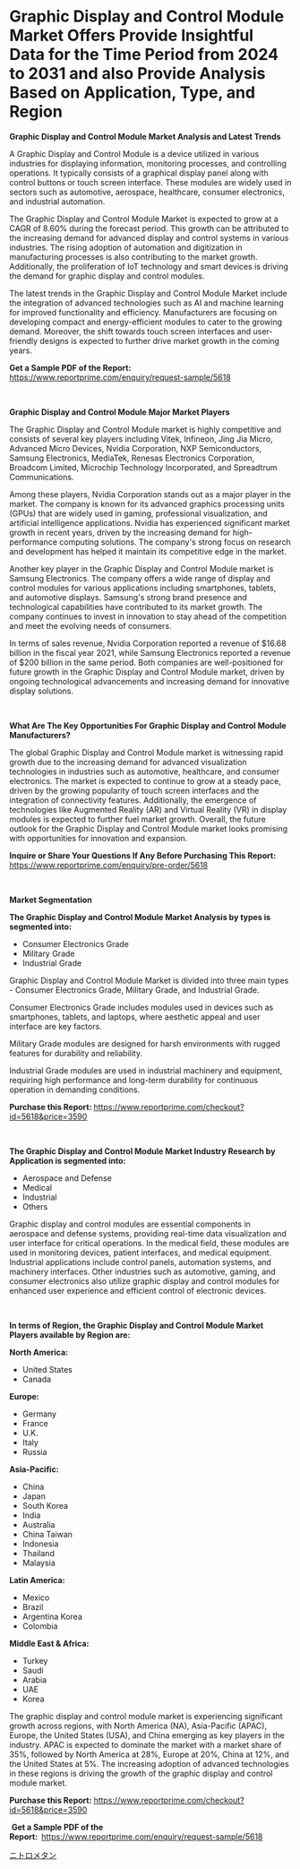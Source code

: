 <p><h1>Graphic Display and Control Module Market Offers Provide Insightful Data for the Time Period from 2024 to 2031 and also Provide Analysis Based on Application, Type, and Region</h1></p><p><strong>Graphic Display and Control Module Market Analysis and Latest Trends</strong></p>
<p><p>A Graphic Display and Control Module is a device utilized in various industries for displaying information, monitoring processes, and controlling operations. It typically consists of a graphical display panel along with control buttons or touch screen interface. These modules are widely used in sectors such as automotive, aerospace, healthcare, consumer electronics, and industrial automation.</p><p>The Graphic Display and Control Module Market is expected to grow at a CAGR of 8.60% during the forecast period. This growth can be attributed to the increasing demand for advanced display and control systems in various industries. The rising adoption of automation and digitization in manufacturing processes is also contributing to the market growth. Additionally, the proliferation of IoT technology and smart devices is driving the demand for graphic display and control modules.</p><p>The latest trends in the Graphic Display and Control Module Market include the integration of advanced technologies such as AI and machine learning for improved functionality and efficiency. Manufacturers are focusing on developing compact and energy-efficient modules to cater to the growing demand. Moreover, the shift towards touch screen interfaces and user-friendly designs is expected to further drive market growth in the coming years.</p></p>
<p><strong>Get a Sample PDF of the Report:&nbsp;</strong> <a href="https://www.reportprime.com/enquiry/request-sample/5618">https://www.reportprime.com/enquiry/request-sample/5618</a></p>
<p>&nbsp;</p>
<p><strong>Graphic Display and Control Module Major Market Players</strong></p>
<p><p>The Graphic Display and Control Module market is highly competitive and consists of several key players including Vitek, Infineon, Jing Jia Micro, Advanced Micro Devices, Nvidia Corporation, NXP Semiconductors, Samsung Electronics, MediaTek, Renesas Electronics Corporation, Broadcom Limited, Microchip Technology Incorporated, and Spreadtrum Communications. </p><p>Among these players, Nvidia Corporation stands out as a major player in the market. The company is known for its advanced graphics processing units (GPUs) that are widely used in gaming, professional visualization, and artificial intelligence applications. Nvidia has experienced significant market growth in recent years, driven by the increasing demand for high-performance computing solutions. The company's strong focus on research and development has helped it maintain its competitive edge in the market.</p><p>Another key player in the Graphic Display and Control Module market is Samsung Electronics. The company offers a wide range of display and control modules for various applications including smartphones, tablets, and automotive displays. Samsung's strong brand presence and technological capabilities have contributed to its market growth. The company continues to invest in innovation to stay ahead of the competition and meet the evolving needs of consumers.</p><p>In terms of sales revenue, Nvidia Corporation reported a revenue of $16.68 billion in the fiscal year 2021, while Samsung Electronics reported a revenue of $200 billion in the same period. Both companies are well-positioned for future growth in the Graphic Display and Control Module market, driven by ongoing technological advancements and increasing demand for innovative display solutions.</p></p>
<p>&nbsp;</p>
<p><strong>What Are The Key Opportunities For Graphic Display and Control Module Manufacturers?</strong></p>
<p><p>The global Graphic Display and Control Module market is witnessing rapid growth due to the increasing demand for advanced visualization technologies in industries such as automotive, healthcare, and consumer electronics. The market is expected to continue to grow at a steady pace, driven by the growing popularity of touch screen interfaces and the integration of connectivity features. Additionally, the emergence of technologies like Augmented Reality (AR) and Virtual Reality (VR) in display modules is expected to further fuel market growth. Overall, the future outlook for the Graphic Display and Control Module market looks promising with opportunities for innovation and expansion.</p></p>
<p><strong>Inquire or Share Your Questions If Any Before Purchasing This Report:</strong> <a href="https://www.reportprime.com/enquiry/pre-order/5618">https://www.reportprime.com/enquiry/pre-order/5618</a></p>
<p>&nbsp;</p>
<p><strong>Market Segmentation</strong></p>
<p><strong>The Graphic Display and Control Module Market Analysis by types is segmented into:</strong></p>
<p><ul><li>Consumer Electronics Grade</li><li>Military Grade</li><li>Industrial Grade</li></ul></p>
<p><p>Graphic Display and Control Module Market is divided into three main types - Consumer Electronics Grade, Military Grade, and Industrial Grade. </p><p>Consumer Electronics Grade includes modules used in devices such as smartphones, tablets, and laptops, where aesthetic appeal and user interface are key factors. </p><p>Military Grade modules are designed for harsh environments with rugged features for durability and reliability. </p><p>Industrial Grade modules are used in industrial machinery and equipment, requiring high performance and long-term durability for continuous operation in demanding conditions.</p></p>
<p><strong>Purchase this Report:&nbsp;</strong><a href="https://www.reportprime.com/checkout?id=5618&price=3590">https://www.reportprime.com/checkout?id=5618&price=3590</a></p>
<p>&nbsp;</p>
<p><strong>The Graphic Display and Control Module Market Industry Research by Application is segmented into:</strong></p>
<p><ul><li>Aerospace and Defense</li><li>Medical</li><li>Industrial</li><li>Others</li></ul></p>
<p><p>Graphic display and control modules are essential components in aerospace and defense systems, providing real-time data visualization and user interface for critical operations. In the medical field, these modules are used in monitoring devices, patient interfaces, and medical equipment. Industrial applications include control panels, automation systems, and machinery interfaces. Other industries such as automotive, gaming, and consumer electronics also utilize graphic display and control modules for enhanced user experience and efficient control of electronic devices.</p></p>
<p>&nbsp;</p>
<p><strong>In terms of Region, the Graphic Display and Control Module Market Players available by Region are:</strong></p>
<p>
    <p> <strong> North America: </strong>
        <ul>
            <li>United States</li>
            <li>Canada</li>
        </ul>
        </p> 
    <p> <strong> Europe: </strong>
        <ul>
            <li>Germany</li>
            <li>France</li>
            <li>U.K.</li>
            <li>Italy</li>
            <li>Russia</li>
        </ul>
        </p> 
    <p> <strong> Asia-Pacific: </strong>
        <ul>
            <li>China</li>
            <li>Japan</li>
            <li>South Korea</li>
            <li>India</li>
            <li>Australia</li>
            <li>China Taiwan</li>
            <li>Indonesia</li>
            <li>Thailand</li>
            <li>Malaysia</li>
        </ul>
        </p> 
    <p> <strong> Latin America: </strong>
        <ul>
            <li>Mexico</li>
            <li>Brazil</li>
            <li>Argentina Korea</li>
            <li>Colombia</li>
        </ul>
        </p> 
    <p> <strong> Middle East & Africa: </strong>
        <ul>
            <li>Turkey</li>
            <li>Saudi</li>
            <li>Arabia</li>
            <li>UAE</li>
            <li>Korea</li>
        </ul>
    </p>
    </p>
<p><p>The graphic display and control module market is experiencing significant growth across regions, with North America (NA), Asia-Pacific (APAC), Europe, the United States (USA), and China emerging as key players in the industry. APAC is expected to dominate the market with a market share of 35%, followed by North America at 28%, Europe at 20%, China at 12%, and the United States at 5%. The increasing adoption of advanced technologies in these regions is driving the growth of the graphic display and control module market.</p></p>
<p><strong>Purchase this Report: </strong><a href="https://www.reportprime.com/checkout?id=5618&price=3590">https://www.reportprime.com/checkout?id=5618&price=3590</a></p>
<p>&nbsp;<strong>Get a Sample PDF of the Report:&nbsp;&nbsp;</strong><a href="https://www.reportprime.com/enquiry/request-sample/5618">https://www.reportprime.com/enquiry/request-sample/5618</a></p>
<p><strong></strong></p>
<p><p><a href="https://github.com/oqxogxyvqe90775/Market-Research-Report-List-1/blob/main/835005515838.md">ニトロメタン</a></p></p>